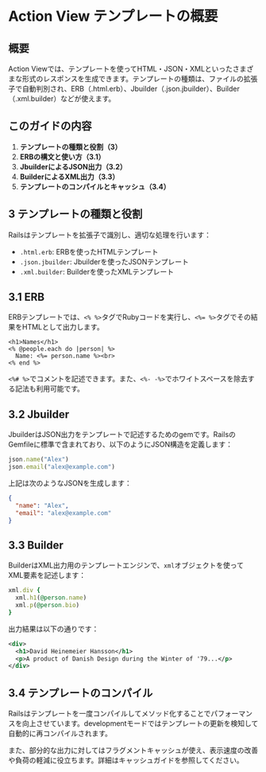 # Action View テンプレートの概要

## 概要
Action Viewでは、テンプレートを使ってHTML・JSON・XMLといったさまざまな形式のレスポンスを生成できます。テンプレートの種類は、ファイルの拡張子で自動判別され、ERB（.html.erb）、Jbuilder（.json.jbuilder）、Builder（.xml.builder）などが使えます。

## このガイドの内容
1. **テンプレートの種類と役割（3）**
2. **ERBの構文と使い方（3.1）**
3. **JbuilderによるJSON出力（3.2）**
4. **BuilderによるXML出力（3.3）**
5. **テンプレートのコンパイルとキャッシュ（3.4）**

## 3 テンプレートの種類と役割
Railsはテンプレートを拡張子で識別し、適切な処理を行います：
- `.html.erb`: ERBを使ったHTMLテンプレート
- `.json.jbuilder`: Jbuilderを使ったJSONテンプレート
- `.xml.builder`: Builderを使ったXMLテンプレート

## 3.1 ERB
ERBテンプレートでは、`<% %>`タグでRubyコードを実行し、`<%= %>`タグでその結果をHTMLとして出力します。
```erb
<h1>Names</h1>
<% @people.each do |person| %>
  Name: <%= person.name %><br>
<% end %>
```
`<%# %>`でコメントを記述できます。また、`<%- -%>`でホワイトスペースを除去する記法も利用可能です。

## 3.2 Jbuilder
JbuilderはJSON出力をテンプレートで記述するためのgemです。RailsのGemfileに標準で含まれており、以下のようにJSON構造を定義します：
```ruby
json.name("Alex")
json.email("alex@example.com")
```
上記は次のようなJSONを生成します：
```json
{
  "name": "Alex",
  "email": "alex@example.com"
}
```

## 3.3 Builder
BuilderはXML出力用のテンプレートエンジンで、`xml`オブジェクトを使ってXML要素を記述します：
```ruby
xml.div {
  xml.h1(@person.name)
  xml.p(@person.bio)
}
```
出力結果は以下の通りです：
```xml
<div>
  <h1>David Heinemeier Hansson</h1>
  <p>A product of Danish Design during the Winter of '79...</p>
</div>
```

## 3.4 テンプレートのコンパイル
Railsはテンプレートを一度コンパイルしてメソッド化することでパフォーマンスを向上させています。developmentモードではテンプレートの更新を検知して自動的に再コンパイルされます。

また、部分的な出力に対してはフラグメントキャッシュが使え、表示速度の改善や負荷の軽減に役立ちます。詳細はキャッシュガイドを参照してください。

